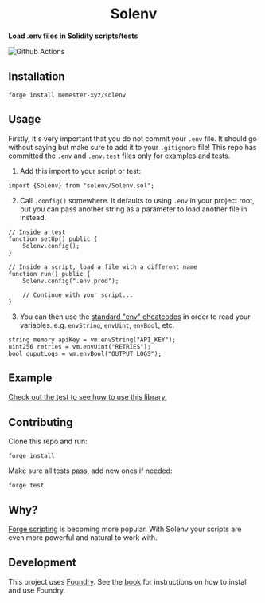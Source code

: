 # <h1 align="center"> Solenv </h1>

**Load .env files in Solidity scripts/tests**

![Github Actions](https://github.com/memester-xyz/solenv/workflows/test/badge.svg)

## Installation

```
forge install memester-xyz/solenv
```

## Usage

Firstly, it's very important that you do not commit your `.env` file. It should go without saying but make sure to add it to your `.gitignore` file! This repo has committed the `.env` and `.env.test` files only for examples and tests.

1. Add this import to your script or test:
```solidity
import {Solenv} from "solenv/Solenv.sol";
```

2. Call `.config()` somewhere. It defaults to using `.env` in your project root, but you can pass another string as a parameter to load another file in instead.
```solidity
// Inside a test
function setUp() public {
    Solenv.config();
}

// Inside a script, load a file with a different name
function run() public {
    Solenv.config(".env.prod");

    // Continue with your script...
}
```

3. You can then use the [standard "env" cheatcodes](https://book.getfoundry.sh/cheatcodes/external.html) in order to read your variables. e.g. `envString`, `envUint`, `envBool`, etc.
```solidity
string memory apiKey = vm.envString("API_KEY");
uint256 retries = vm.envUint("RETRIES");
bool ouputLogs = vm.envBool("OUTPUT_LOGS");
```

## Example

[Check out the test to see how to use this library.](./test/Solenv.t.sol)

## Contributing

Clone this repo and run:

```
forge install
```

Make sure all tests pass, add new ones if needed:

```
forge test
```

## Why?

[Forge scripting](https://book.getfoundry.sh/tutorials/solidity-scripting.html) is becoming more popular. With Solenv your scripts are even more powerful and natural to work with.

## Development

This project uses [Foundry](https://getfoundry.sh). See the [book](https://book.getfoundry.sh/getting-started/installation.html) for instructions on how to install and use Foundry.
